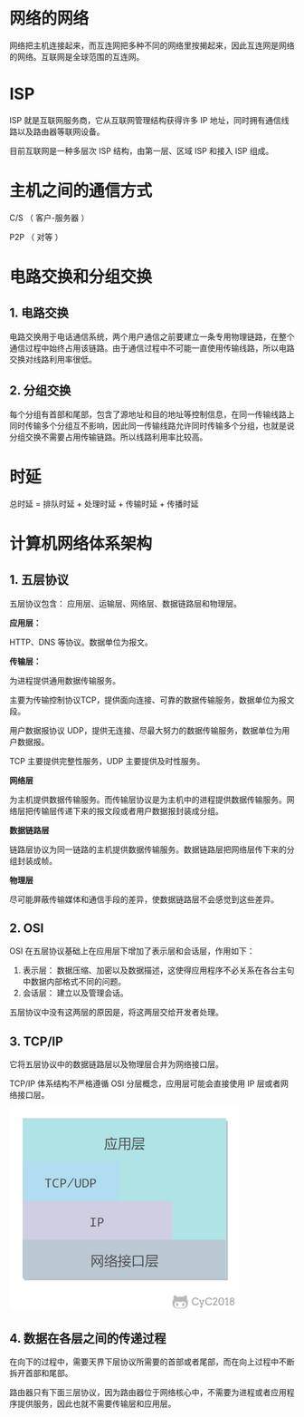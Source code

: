 # 网络的网络

网络把主机连接起来，而互连网把多种不同的网络里按揭起来，因此互连网是网络的网络。互联网是全球范围的互连网。

# ISP

ISP 就是互联网服务商，它从互联网管理结构获得许多 IP 地址，同时拥有通信线路以及路由器等联网设备。

目前互联网是一种多层次 ISP 结构，由第一层、区域 ISP 和接入 ISP 组成。

 

# 主机之间的通信方式

C/S （ 客户-服务器 ）

P2P （ 对等 ）

# 电路交换和分组交换

## 1. 电路交换

电路交换用于电话通信系统，两个用户通信之前要建立一条专用物理链路，在整个通信过程中始终占用该链路。由于通信过程中不可能一直使用传输线路，所以电路交换对线路利用率很低。

## 2. 分组交换

每个分组有首部和尾部，包含了源地址和目的地址等控制信息，在同一传输线路上同时传输多个分组互不影响，因此同一传输线路允许同时传输多个分组，也就是说分组交换不需要占用传输链路。所以线路利用率比较高。

# 时延

总时延 = 排队时延 + 处理时延 + 传输时延 + 传播时延

# 计算机网络体系架构

## 1. 五层协议

五层协议包含： 应用层、运输层、网络层、数据链路层和物理层。

**应用层：**

HTTP、DNS 等协议。数据单位为报文。

**传输层：**

为进程提供通用数据传输服务。

主要为传输控制协议TCP，提供面向连接、可靠的数据传输服务，数据单位为报文段。

用户数据报协议 UDP，提供无连接、尽最大努力的数据传输服务，数据单位为用户数据报。

TCP 主要提供完整性服务，UDP 主要提供及时性服务。

**网络层**

为主机提供数据传输服务。而传输层协议是为主机中的进程提供数据传输服务。网络层把传输层传递下来的报文段或者用户数据报封装成分组。

**数据链路层**

链路层协议为同一链路的主机提供数据传输服务。数据链路层把网络层传下来的分组封装成帧。

**物理层**

尽可能屏蔽传输媒体和通信手段的差异，使数据链路层不会感觉到这些差异。

## 2. OSI

OSI 在五层协议基础上在应用层下增加了表示层和会话层，作用如下：

1. 表示层： 数据压缩、加密以及数据描述，这使得应用程序不必关系在各台主句中数据内部格式不同的问题。
2. 会话层： 建立以及管理会话。

五层协议中没有这两层的原因是，将这两层交给开发者处理。

## 3. TCP/IP

它将五层协议中的数据链路层以及物理层合并为网络接口层。

TCP/IP 体系结构不严格遵循 OSI 分层概念，应用层可能会直接使用 IP 层或者网络接口层。

![img](概述.assets/48d79be8-085b-4862-8a9d-18402eb93b31.png)

## 4. 数据在各层之间的传递过程

在向下的过程中，需要天界下层协议所需要的首部或者尾部，而在向上过程中不断拆开首部和尾部。

路由器只有下面三层协议，因为路由器位于网络核心中，不需要为进程或者应用程序提供服务，因此也就不需要传输层和应用层。
